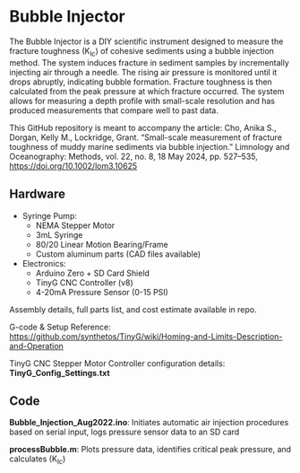 # Bubble Injector

The Bubble Injector is a DIY scientific instrument designed to measure the fracture toughness (K<sub>Ic</sub>) of cohesive sediments using a bubble injection method. The system induces fracture in sediment samples by incrementally injecting air through a needle. The rising air pressure is monitored until it drops abruptly, indicating bubble formation. Fracture toughness is then calculated from the peak pressure at which fracture occurred. The system allows for measuring a depth profile with small-scale resolution and has produced measurements that compare well to past data.

This GitHub repository is meant to accompany the article: 
  Cho, Anika S., Dorgan, Kelly M., Lockridge, Grant. “Small-scale measurement of fracture toughness of muddy marine sediments via bubble injection.” Limnology and       Oceanography: Methods, vol. 22, no. 8, 18 May 2024, pp. 527–535,
  https://doi.org/10.1002/lom3.10625

## Hardware
  + Syringe Pump:
    + NEMA Stepper Motor
    + 3mL Syringe
    + 80/20 Linear Motion Bearing/Frame
    + Custom aluminum parts (CAD files available)
  + Electronics:
    + Arduino Zero + SD Card Shield
    + TinyG CNC Controller (v8)
    + 4-20mA Pressure Sensor (0-15 PSI)
    
Assembly details, full parts list, and cost estimate available in repo.

G-code & Setup Reference: https://github.com/synthetos/TinyG/wiki/Homing-and-Limits-Description-and-Operation

TinyG CNC Stepper Motor Controller configuration details: **TinyG_Config_Settings.txt**

## Code
**Bubble_Injection_Aug2022.ino**: Initiates automatic air injection procedures based on serial input, logs pressure sensor data to an SD card

**processBubble.m**: Plots pressure data, identifies critical peak pressure, and calculates (K<sub>Ic</sub>)

